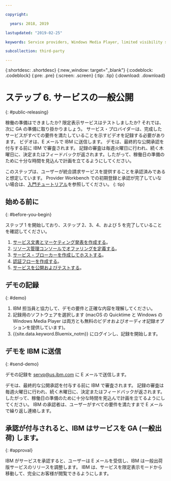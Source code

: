 ```yaml
---

copyright:

  years: 2018, 2019 

lastupdated: "2019-02-25"

keywords: Service providers, Windows Media Player, limited visibility service, record demo

subcollection: third-party

---
```


{:shortdesc: .shortdesc}
{:new_window: target="_blank"}
{:codeblock: .codeblock}
{:pre: .pre}
{:screen: .screen}
{:tip: .tip}
{:download: .download}

# ステップ 6. サービスの一般公開
{: #public-releasing}

稼働の準備はできましたか? 限定表示サービスはテストしましたか? それでは、次に GA の準備に取り掛かりましょう。 サービス・プロバイダーは、完成したサービスがすべての要件を満たしていることを示すビデオを記録する必要があります。 ビデオは、E メールで IBM に送信します。 デモは、最終的な公開承認を付与する前に IBM で審査されます。 記録の審査は毎週火曜日に行われ、続く木曜日に、決定またはフィードバックが返されます。したがって、稼働日の準備のために十分な時間を見込んで計画を立てるようにしてください。

このステップは、ユーザーが統合請求サービスを提供することを承認済みであると想定しています。 Provider Workbench での初期登録と承認が完了していない場合は、[入門チュートリアル](/docs/third-party?topic=third-party-get-started#get-started)を参照してください。
{: tip}

## 始める前に
{: #before-you-begin}

ステップ 1 を開始しており、ステップ 2、3、4、および 5 を完了していることを確認してください。
1. [サービス文書とマーケティング発表を作成する](/docs/third-party?topic=third-party-content-tasks#content-tasks)。
2. [リソース管理コンソールでオファリングを定義する](/docs/third-party?topic=third-party-step2-define#step2-define)。
3. [サービス・ブローカーを作成してホストする](/docs/third-party?topic=third-party-step3-osb#step3-osb)。
4. [認証フローを作成する](/docs/third-party?topic=third-party-step4-iam#step4-iam)。
5. [サービスを公開およびテストする](/docs/third-party?topic=third-party-step5-pubtest#step5-pubtest)。


## デモの記録
{: #demo}

1. IBM 担当員と協力して、デモの要件と正確な内容を理解してください。
2. 記録用のソフトウェアを選択します (macOS の Quicktime と Windows の Windows Media Player は両方とも無料のビデオおよびオーディオ記録オプションを提供しています)。
3. {{site.data.keyword.Bluemix_notm}} にログインし、記録を開始します。

## デモを IBM に送信
{: #send-demo}

デモの記録を servp@us.ibm.com に E メールで送信します。

デモは、最終的な公開承認を付与する前に IBM で審査されます。 記録の審査は毎週火曜日に行われ、続く木曜日に、決定またはフィードバックが返されます。したがって、稼働日の準備のために十分な時間を見込んで計画を立てるようにしてください。 IBM の承認者は、ユーザーがすべての要件を満たすまで E メールで繰り返し連絡します。

## 承認が付与されると、IBM はサービスを GA (一般出荷) します。
{: #approval}

IBM がサービスを承認すると、ユーザーは E メールを受信し、IBM は一般出荷版サービスのリリースを調整します。 IBM は、サービスを限定表示モードから移動して、完全にお客様が閲覧できるようにします。


